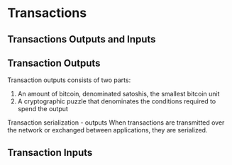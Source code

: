 # Transactions

## Transactions Outputs and Inputs

## Transaction Outputs
Transaction outputs consists of two parts:
1. An amount of bitcoin, denominated satoshis, the smallest bitcoin unit
2. A cryptographic puzzle that denominates the conditions required to spend the output

Transaction serialization - outputs
When transactions are transmitted over the network or exchanged between applications, they are serialized. 

## Transaction Inputs

